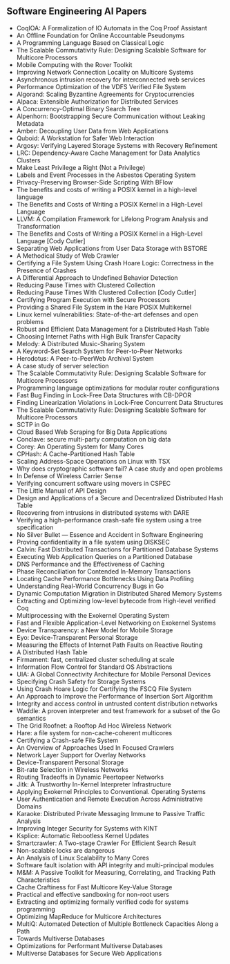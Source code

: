 <h2>Software Engineering AI Papers </h2>


<ul>

                             

 <li><a target="_blank" href="https://github.com/manjunath5496/Software-Engineering-AI-Papers/blob/master/so(1).pdf" style="text-decoration:none;">CoqIOA: A Formalization of IO Automata in the
Coq Proof Assistant</a></li>

 <li><a target="_blank" href="https://github.com/manjunath5496/Software-Engineering-AI-Papers/blob/master/so(2).pdf" style="text-decoration:none;">An Offline Foundation for
Online Accountable Pseudonyms</a></li>

<li><a target="_blank" href="https://github.com/manjunath5496/Software-Engineering-AI-Papers/blob/master/so(3).pdf" style="text-decoration:none;">A Programming Language
Based on Classical Logic</a></li>
 <li><a target="_blank" href="https://github.com/manjunath5496/Software-Engineering-AI-Papers/blob/master/so(4).pdf" style="text-decoration:none;">The Scalable Commutativity Rule:
Designing Scalable Software for Multicore Processors</a></li>                              
<li><a target="_blank" href="https://github.com/manjunath5496/Software-Engineering-AI-Papers/blob/master/so(5).pdf" style="text-decoration:none;">Mobile Computing with the Rover Toolkit</a></li>
<li><a target="_blank" href="https://github.com/manjunath5496/Software-Engineering-AI-Papers/blob/master/so(6).pdf" style="text-decoration:none;">Improving Network Connection Locality on Multicore Systems</a></li>
 <li><a target="_blank" href="https://github.com/manjunath5496/Software-Engineering-AI-Papers/blob/master/so(7).pdf" style="text-decoration:none;">Asynchronous intrusion recovery
for interconnected web services</a></li>

 <li><a target="_blank" href="https://github.com/manjunath5496/Software-Engineering-AI-Papers/blob/master/so(8).pdf" style="text-decoration:none;"> Performance Optimization of the VDFS Verified
File System </a></li>
   <li><a target="_blank" href="https://github.com/manjunath5496/Software-Engineering-AI-Papers/blob/master/so(9).pdf" style="text-decoration:none;">Algorand: Scaling Byzantine Agreements
for Cryptocurrencies</a></li>
  
   
 <li><a target="_blank" href="https://github.com/manjunath5496/Software-Engineering-AI-Papers/blob/master/so(10).pdf" style="text-decoration:none;">Alpaca: Extensible Authorization for Distributed Services </a></li>                              
<li><a target="_blank" href="https://github.com/manjunath5496/Software-Engineering-AI-Papers/blob/master/so(11).pdf" style="text-decoration:none;">A Concurrency-Optimal Binary Search Tree</a></li>
<li><a target="_blank" href="https://github.com/manjunath5496/Software-Engineering-AI-Papers/blob/master/so(12).pdf" style="text-decoration:none;">Alpenhorn: Bootstrapping Secure Communication without Leaking Metadata</a></li>
<li><a target="_blank" href="https://github.com/manjunath5496/Software-Engineering-AI-Papers/blob/master/so(13).pdf" style="text-decoration:none;">Amber: Decoupling User Data from Web Applications</a></li>

<li><a target="_blank" href="https://github.com/manjunath5496/Software-Engineering-AI-Papers/blob/master/so(14).pdf" style="text-decoration:none;">Quboid: A Workstation for Safer Web Interaction</a></li>
                              
<li><a target="_blank" href="https://github.com/manjunath5496/Software-Engineering-AI-Papers/blob/master/so(15).pdf" style="text-decoration:none;">Argosy: Verifying Layered Storage Systems with
Recovery Refinement</a></li>

<li><a target="_blank" href="https://github.com/manjunath5496/Software-Engineering-AI-Papers/blob/master/so(16).pdf" style="text-decoration:none;">LRC: Dependency-Aware Cache Management
for Data Analytics Clusters</a></li>

  <li><a target="_blank" href="https://github.com/manjunath5496/Software-Engineering-AI-Papers/blob/master/so(17).pdf" style="text-decoration:none;">Make Least Privilege a Right (Not a Privilege)</a></li>   
  
<li><a target="_blank" href="https://github.com/manjunath5496/Software-Engineering-AI-Papers/blob/master/so(18).pdf" style="text-decoration:none;">Labels and Event Processes
in the Asbestos Operating System</a></li> 

  
<li><a target="_blank" href="https://github.com/manjunath5496/Software-Engineering-AI-Papers/blob/master/so(19).pdf" style="text-decoration:none;">Privacy-Preserving Browser-Side Scripting With BFlow</a></li> 

<li><a target="_blank" href="https://github.com/manjunath5496/Software-Engineering-AI-Papers/blob/master/so(20).pdf" style="text-decoration:none;">The benefits and costs of writing a
POSIX kernel in a high-level language</a></li>

<li><a target="_blank" href="https://github.com/manjunath5496/Software-Engineering-AI-Papers/blob/master/so(21).pdf" style="text-decoration:none;">The Benefits and Costs of Writing a POSIX Kernel in a High-Level Language</a></li>
<li><a target="_blank" href="https://github.com/manjunath5496/Software-Engineering-AI-Papers/blob/master/so(22).pdf" style="text-decoration:none;">LLVM: A Compilation Framework for
Lifelong Program Analysis and Transformation</a></li> 
 <li><a target="_blank" href="https://github.com/manjunath5496/Software-Engineering-AI-Papers/blob/master/so(23).pdf" style="text-decoration:none;">The Benefits and Costs of Writing a POSIX
Kernel in a High-Level Language [Cody Cutler]</a></li> 
 

   <li><a target="_blank" href="https://github.com/manjunath5496/Software-Engineering-AI-Papers/blob/master/so(24).pdf" style="text-decoration:none;">Separating Web Applications from User Data Storage with BSTORE</a></li>
 
   <li><a target="_blank" href="https://github.com/manjunath5496/Software-Engineering-AI-Papers/blob/master/so(25).pdf" style="text-decoration:none;">A Methodical Study of Web Crawler</a></li>                              
 <li><a target="_blank" href="https://github.com/manjunath5496/Software-Engineering-AI-Papers/blob/master/so(26).pdf" style="text-decoration:none;">Certifying a File System Using
Crash Hoare Logic: Correctness in the Presence of Crashes</a></li>
 <li><a target="_blank" href="https://github.com/manjunath5496/Software-Engineering-AI-Papers/blob/master/so(27).pdf" style="text-decoration:none;">A Differential Approach to
Undefined Behavior Detection</a></li>
   
 
   <li><a target="_blank" href="https://github.com/manjunath5496/Software-Engineering-AI-Papers/blob/master/so(28).pdf" style="text-decoration:none;">Reducing Pause Times with Clustered Collection</a></li>
 
   <li><a target="_blank" href="https://github.com/manjunath5496/Software-Engineering-AI-Papers/blob/master/so(29).pdf" style="text-decoration:none;">Reducing Pause Times With Clustered Collection [Cody Cutler] </a></li>                              

  <li><a target="_blank" href="https://github.com/manjunath5496/Software-Engineering-AI-Papers/blob/master/so(30).pdf" style="text-decoration:none;">Certifying Program Execution with Secure Processors</a></li>
 
   <li><a target="_blank" href="https://github.com/manjunath5496/Software-Engineering-AI-Papers/blob/master/so(31).pdf" style="text-decoration:none;">Providing a Shared File System in the Hare
POSIX Multikernel</a></li> 
    <li><a target="_blank" href="https://github.com/manjunath5496/Software-Engineering-AI-Papers/blob/master/so(32).pdf" style="text-decoration:none;">Linux kernel vulnerabilities:
State-of-the-art defenses and open problems</a></li> 

   <li><a target="_blank" href="https://github.com/manjunath5496/Software-Engineering-AI-Papers/blob/master/so(33).pdf" style="text-decoration:none;">Robust and Efficient Data Management for a Distributed Hash Table</a></li>                              

  <li><a target="_blank" href="https://github.com/manjunath5496/Software-Engineering-AI-Papers/blob/master/so(34).pdf" style="text-decoration:none;">Choosing Internet Paths with High Bulk Transfer Capacity</a></li> 
 
  <li><a target="_blank" href="https://github.com/manjunath5496/Software-Engineering-AI-Papers/blob/master/so(35).pdf" style="text-decoration:none;">Melody: A Distributed Music-Sharing System</a></li> 

  <li><a target="_blank" href="https://github.com/manjunath5496/Software-Engineering-AI-Papers/blob/master/so(36).pdf" style="text-decoration:none;">A Keyword-Set Search System for Peer-to-Peer
Networks</a></li> 
 
<li><a target="_blank" href="https://github.com/manjunath5496/Software-Engineering-AI-Papers/blob/master/so(37).pdf" style="text-decoration:none;">Herodotus: A Peer-to-PeerWeb Archival System</a></li>
 <li><a target="_blank" href="https://github.com/manjunath5496/Software-Engineering-AI-Papers/blob/master/so(38).pdf" style="text-decoration:none;">A case study of server selection</a></li>
<li><a target="_blank" href="https://github.com/manjunath5496/Software-Engineering-AI-Papers/blob/master/so(39).pdf" style="text-decoration:none;">The Scalable Commutativity Rule:
Designing Scalable Software for Multicore Processors</a></li>
 <li><a target="_blank" href="https://github.com/manjunath5496/Software-Engineering-AI-Papers/blob/master/so(40).pdf" style="text-decoration:none;">Programming language optimizations for modular router configurations</a></li>                              
<li><a target="_blank" href="https://github.com/manjunath5496/Software-Engineering-AI-Papers/blob/master/so(41).pdf" style="text-decoration:none;">Fast Bug Finding in Lock-Free Data Structures with
CB-DPOR</a></li>
<li><a target="_blank" href="https://github.com/manjunath5496/Software-Engineering-AI-Papers/blob/master/so(42).pdf" style="text-decoration:none;">Finding Linearization Violations in Lock-Free
Concurrent Data Structures</a></li>
 
  <li><a target="_blank" href="https://github.com/manjunath5496/Software-Engineering-AI-Papers/blob/master/so(43).pdf" style="text-decoration:none;">The Scalable Commutativity Rule:
Designing Scalable Software for Multicore Processors</a></li>
 <li><a target="_blank" href="https://github.com/manjunath5496/Software-Engineering-AI-Papers/blob/master/so(44).pdf" style="text-decoration:none;">SCTP in Go</a></li>
   <li><a target="_blank" href="https://github.com/manjunath5496/Software-Engineering-AI-Papers/blob/master/so(45).pdf" style="text-decoration:none;">Cloud Based Web Scraping for Big Data Applications</a></li>  
   
<li><a target="_blank" href="https://github.com/manjunath5496/Software-Engineering-AI-Papers/blob/master/so(46).pdf" style="text-decoration:none;">Conclave: secure multi-party computation on big data</a></li> 
                             
<li><a target="_blank" href="https://github.com/manjunath5496/Software-Engineering-AI-Papers/blob/master/so(47).pdf" style="text-decoration:none;">Corey: An Operating System for Many Cores</a></li>
<li><a target="_blank" href="https://github.com/manjunath5496/Software-Engineering-AI-Papers/blob/master/so(48).pdf" style="text-decoration:none;">CPHash: A Cache-Partitioned Hash Table</a></li>

<li><a target="_blank" href="https://github.com/manjunath5496/Software-Engineering-AI-Papers/blob/master/so(49).pdf" style="text-decoration:none;">Scaling Address-Space Operations on Linux with
TSX</a></li>
                              
<li><a target="_blank" href="https://github.com/manjunath5496/Software-Engineering-AI-Papers/blob/master/so(50).pdf" style="text-decoration:none;">Why does cryptographic software fail?
A case study and open problems</a></li>
<li><a target="_blank" href="https://github.com/manjunath5496/Software-Engineering-AI-Papers/blob/master/so(51).pdf" style="text-decoration:none;">In Defense of Wireless Carrier Sense</a></li>
<li><a target="_blank" href="https://github.com/manjunath5496/Software-Engineering-AI-Papers/blob/master/so(52).pdf" style="text-decoration:none;">Verifying concurrent software using movers in CSPEC</a></li>

<li><a target="_blank" href="https://github.com/manjunath5496/Software-Engineering-AI-Papers/blob/master/so(53).pdf" style="text-decoration:none;">The Little Manual of
API Design</a></li>
 
<li><a target="_blank" href="https://github.com/manjunath5496/Software-Engineering-AI-Papers/blob/master/so(54).pdf" style="text-decoration:none;">Design and Applications of a Secure and Decentralized Distributed Hash Table </a></li>

<li><a target="_blank" href="https://github.com/manjunath5496/Software-Engineering-AI-Papers/blob/master/so(55).pdf" style="text-decoration:none;">Recovering from intrusions in distributed systems with DARE</a></li>
 
  <li><a target="_blank" href="https://github.com/manjunath5496/Software-Engineering-AI-Papers/blob/master/so(56).pdf" style="text-decoration:none;">Verifying a high-performance crash-safe file system using a tree specification </a></li>                              

  <li><a target="_blank" href="https://github.com/manjunath5496/Software-Engineering-AI-Papers/blob/master/so(57).pdf" style="text-decoration:none;">No Silver Bullet — Essence and Accident in Software Engineering</a></li>
 
   <li><a target="_blank" href="https://github.com/manjunath5496/Software-Engineering-AI-Papers/blob/master/so(58).pdf" style="text-decoration:none;">Proving confidentiality in a file system using DISKSEC</a></li>
    <li><a target="_blank" href="https://github.com/manjunath5496/Software-Engineering-AI-Papers/blob/master/so(59).pdf" style="text-decoration:none;">Calvin: Fast Distributed Transactions
for Partitioned Database Systems</a></li>
 
  <li><a target="_blank" href="https://github.com/manjunath5496/Software-Engineering-AI-Papers/blob/master/so(60).pdf" style="text-decoration:none;">Executing Web Application Queries on a Partitioned Database </a></li>
 
   <li><a target="_blank" href="https://github.com/manjunath5496/Software-Engineering-AI-Papers/blob/master/so(61).pdf" style="text-decoration:none;">DNS Performance and the Effectiveness of Caching</a></li>
 
   <li><a target="_blank" href="https://github.com/manjunath5496/Software-Engineering-AI-Papers/blob/master/so(62).pdf" style="text-decoration:none;">Phase Reconciliation for Contended In-Memory Transactions</a></li>
 
   <li><a target="_blank" href="https://github.com/manjunath5496/Software-Engineering-AI-Papers/blob/master/so(63).pdf" style="text-decoration:none;">Locating Cache Performance Bottlenecks Using Data Profiling</a></li>                              

  <li><a target="_blank" href="https://github.com/manjunath5496/Software-Engineering-AI-Papers/blob/master/so(64).pdf" style="text-decoration:none;">Understanding Real-World Concurrency Bugs in Go</a></li>
 
   <li><a target="_blank" href="https://github.com/manjunath5496/Software-Engineering-AI-Papers/blob/master/so(65).pdf" style="text-decoration:none;">Dynamic Computation Migration
in Distributed Shared Memory Systems </a></li> 

   <li><a target="_blank" href="https://github.com/manjunath5496/Software-Engineering-AI-Papers/blob/master/so(66).pdf" style="text-decoration:none;">Extracting and Optimizing low-level bytecode from High-level verified Coq</a></li> 
 
   <li><a target="_blank" href="https://github.com/manjunath5496/Software-Engineering-AI-Papers/blob/master/so(67).pdf" style="text-decoration:none;">Multiprocessing with the Exokernel Operating System</a></li>                              

  <li><a target="_blank" href="https://github.com/manjunath5496/Software-Engineering-AI-Papers/blob/master/so(68).pdf" style="text-decoration:none;">Fast and Flexible Application-Level
Networking on Exokernel Systems</a></li> 
 
  
   <li><a target="_blank" href="https://github.com/manjunath5496/Software-Engineering-AI-Papers/blob/master/so(69).pdf" style="text-decoration:none;">Device Transparency: a New Model for Mobile Storage</a></li>                              

  <li><a target="_blank" href="https://github.com/manjunath5496/Software-Engineering-AI-Papers/blob/master/so(70).pdf" style="text-decoration:none;">Eyo: Device-Transparent Personal Storage</a></li> 
  
 
 <li><a target="_blank" href="https://github.com/manjunath5496/Software-Engineering-AI-Papers/blob/master/so(71).pdf" style="text-decoration:none;">Measuring the Effects of Internet Path Faults on
Reactive Routing</a></li>
 
 <li><a target="_blank" href="https://github.com/manjunath5496/Software-Engineering-AI-Papers/blob/master/so(72).pdf" style="text-decoration:none;">A Distributed Hash Table</a></li> 
 
 
 <li><a target="_blank" href="https://github.com/manjunath5496/Software-Engineering-AI-Papers/blob/master/so(73).pdf" style="text-decoration:none;">Firmament: fast, centralized cluster scheduling at scale</a></li>
  <li><a target="_blank" href="https://github.com/manjunath5496/Software-Engineering-AI-Papers/blob/master/so(74).pdf" style="text-decoration:none;">Information Flow Control for Standard OS Abstractions</a></li>
    <li><a target="_blank" href="https://github.com/manjunath5496/Software-Engineering-AI-Papers/blob/master/so(75).pdf" style="text-decoration:none;">UIA: A Global Connectivity Architecture
for Mobile Personal Devices</a></li>                        
<li><a target="_blank" href="https://github.com/manjunath5496/Software-Engineering-AI-Papers/blob/master/so(76).pdf" style="text-decoration:none;">Specifying Crash Safety for Storage Systems</a></li>

 <li><a target="_blank" href="https://github.com/manjunath5496/Software-Engineering-AI-Papers/blob/master/so(77).pdf" style="text-decoration:none;">Using Crash Hoare Logic for Certifying the FSCQ File System</a></li> 
 
 
 <li><a target="_blank" href="https://github.com/manjunath5496/Software-Engineering-AI-Papers/blob/master/so(78).pdf" style="text-decoration:none;">An Approach to Improve the Performance
of Insertion Sort Algorithm</a></li>
  <li><a target="_blank" href="https://github.com/manjunath5496/Software-Engineering-AI-Papers/blob/master/so(79).pdf" style="text-decoration:none;">Integrity and access control in untrusted content distribution networks</a></li>


 <li><a target="_blank" href="https://github.com/manjunath5496/Software-Engineering-AI-Papers/blob/master/so(80).pdf" style="text-decoration:none;">Waddle: A proven interpreter and test framework
for a subset of the Go semantics</a></li> 
 
 
 <li><a target="_blank" href="https://github.com/manjunath5496/Software-Engineering-AI-Papers/blob/master/so(81).pdf" style="text-decoration:none;">The Grid Roofnet:
a Rooftop Ad Hoc Wireless Network</a></li>
  <li><a target="_blank" href="https://github.com/manjunath5496/Software-Engineering-AI-Papers/blob/master/so(82).pdf" style="text-decoration:none;">Hare: a file system for non-cache-coherent multicores</a></li>

 <li><a target="_blank" href="https://github.com/manjunath5496/Software-Engineering-AI-Papers/blob/master/so(83).pdf" style="text-decoration:none;">Certifying a Crash-safe File System</a></li>
  <li><a target="_blank" href="https://github.com/manjunath5496/Software-Engineering-AI-Papers/blob/master/so(84).pdf" style="text-decoration:none;">An Overview of Approaches Used In Focused Crawlers</a></li>

 <li><a target="_blank" href="https://github.com/manjunath5496/Software-Engineering-AI-Papers/blob/master/so(85).pdf" style="text-decoration:none;">Network Layer Support for Overlay Networks</a></li>
  <li><a target="_blank" href="https://github.com/manjunath5496/Software-Engineering-AI-Papers/blob/master/so(86).pdf" style="text-decoration:none;">Device-Transparent Personal Storage</a></li>

 <li><a target="_blank" href="https://github.com/manjunath5496/Software-Engineering-AI-Papers/blob/master/so(87).pdf" style="text-decoration:none;">Bit-rate Selection in Wireless Networks</a></li>
  <li><a target="_blank" href="https://github.com/manjunath5496/Software-Engineering-AI-Papers/blob/master/so(88).pdf" style="text-decoration:none;">Routing Tradeoffs in Dynamic Peer­to­peer Networks</a></li>
  <li><a target="_blank" href="https://github.com/manjunath5496/Software-Engineering-AI-Papers/blob/master/so(89).pdf" style="text-decoration:none;">Jitk: A Trustworthy In-Kernel Interpreter Infrastructure</a></li>
  
  
  <li><a target="_blank" href="https://github.com/manjunath5496/Software-Engineering-AI-Papers/blob/master/so(90).pdf" style="text-decoration:none;"> Applying Exokernel Principles to Conventional. Operating Systems</a></li>
  <li><a target="_blank" href="https://github.com/manjunath5496/Software-Engineering-AI-Papers/blob/master/so(91).pdf" style="text-decoration:none;">User Authentication and Remote Execution
Across Administrative Domains</a></li>

 <li><a target="_blank" href="https://github.com/manjunath5496/Software-Engineering-AI-Papers/blob/master/so(92).pdf" style="text-decoration:none;">Karaoke: Distributed Private Messaging
Immune to Passive Traffic Analysis</a></li>
  <li><a target="_blank" href="https://github.com/manjunath5496/Software-Engineering-AI-Papers/blob/master/so(93).pdf" style="text-decoration:none;"> Improving Integer Security for Systems with KINT</a></li>
  <li><a target="_blank" href="https://github.com/manjunath5496/Software-Engineering-AI-Papers/blob/master/so(94).pdf" style="text-decoration:none;">Ksplice: Automatic Rebootless Kernel Updates</a></li> 
  
   <li><a target="_blank" href="https://github.com/manjunath5496/Software-Engineering-AI-Papers/blob/master/so(95).pdf" style="text-decoration:none;">Smartcrawler: A Two-stage Crawler For Efficient Search Result</a></li>  
  
<li><a target="_blank" href="https://github.com/manjunath5496/Software-Engineering-AI-Papers/blob/master/so(96).pdf" style="text-decoration:none;">Non-scalable locks are dangerous</a></li> 
  
  
<li><a target="_blank" href="https://github.com/manjunath5496/Software-Engineering-AI-Papers/blob/master/so(97).pdf" style="text-decoration:none;">An Analysis of Linux Scalability to Many Cores</a></li>


 <li><a target="_blank" href="https://github.com/manjunath5496/Software-Engineering-AI-Papers/blob/master/so(98).pdf" style="text-decoration:none;">Software fault isolation with
API integrity and multi-principal modules</a></li> 
  
   <li><a target="_blank" href="https://github.com/manjunath5496/Software-Engineering-AI-Papers/blob/master/so(99).pdf" style="text-decoration:none;">M&M: A Passive Toolkit for Measuring, Correlating, and Tracking Path Characteristics</a></li>  
  
<li><a target="_blank" href="https://github.com/manjunath5496/Software-Engineering-AI-Papers/blob/master/so(100).pdf" style="text-decoration:none;">Cache Craftiness for Fast Multicore Key-Value Storage</a></li>  
  
 <li><a target="_blank" href="https://github.com/manjunath5496/Software-Engineering-AI-Papers/blob/master/so(101).pdf" style="text-decoration:none;">Practical and effective sandboxing for non-root users</a></li> 
  
   <li><a target="_blank" href="https://github.com/manjunath5496/Software-Engineering-AI-Papers/blob/master/so(102).pdf" style="text-decoration:none;">Extracting and optimizing formally verified code for systems programming</a></li> 
  
   
 <li><a target="_blank" href="https://github.com/manjunath5496/Software-Engineering-AI-Papers/blob/master/so(103).pdf" style="text-decoration:none;">Optimizing MapReduce for Multicore Architectures </a></li> 
  
   <li><a target="_blank" href="https://github.com/manjunath5496/Software-Engineering-AI-Papers/blob/master/so(104).pdf" style="text-decoration:none;">MultiQ: Automated Detection of
Multiple Bottleneck Capacities Along a Path</a></li>  
   
 <li><a target="_blank" href="https://github.com/manjunath5496/Software-Engineering-AI-Papers/blob/master/so(105).pdf" style="text-decoration:none;">Towards Multiverse Databases</a></li> 
 
<li><a target="_blank" href="https://github.com/manjunath5496/Software-Engineering-AI-Papers/blob/master/so(106).pdf" style="text-decoration:none;">Optimizations for Performant Multiverse Databases</a></li> 
  
   <li><a target="_blank" href="https://github.com/manjunath5496/Software-Engineering-AI-Papers/blob/master/so(107).pdf" style="text-decoration:none;">Multiverse Databases for Secure Web Applications</a></li> 
  </ul>
